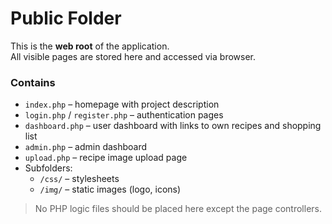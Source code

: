 # Public Folder

This is the **web root** of the application.  
All visible pages are stored here and accessed via browser.

### Contains
- `index.php` – homepage with project description
- `login.php` / `register.php` – authentication pages
- `dashboard.php` – user dashboard with links to own recipes and shopping list
- `admin.php` – admin dashboard
- `upload.php` – recipe image upload page
- Subfolders:
  - `/css/` – stylesheets
  - `/img/` – static images (logo, icons)

> No PHP logic files should be placed here except the page controllers.
